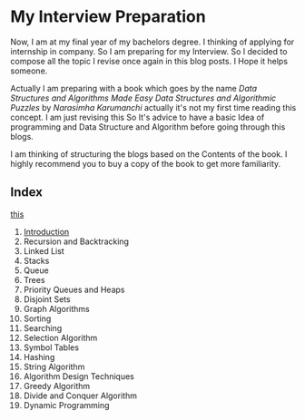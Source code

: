 # My Interview Preparation

Now, I am at my final year of my bachelors degree. I thinking of applying for internship in company. So I am preparing for my Interview. So I decided to compose all the topic I revise once again in this blog posts. I Hope it helps someone.

Actually I am preparing with a book which goes by the name *Data Structures and Algorithms Made Easy Data Structures and Algorithmic Puzzles* by *Narasimha Karumanchi* actually it's not my first time reading this concept. I am just revising this So It's advice to have a basic Idea of programming and Data Structure and Algorithm before going through this blogs.

I am thinking of structuring the blogs based on the Contents of the book. I highly recommend you to buy a copy of the book to get more familiarity. 

## Index
[this](../personal/my-first-blog.md)

1. [Introduction](introduction.md)
3. Recursion and Backtracking
4. Linked List
5. Stacks
6. Queue
7. Trees
8. Priority Queues and Heaps
9. Disjoint Sets
10. Graph Algorithms
11. Sorting
12. Searching
13. Selection Algorithm
14. Symbol Tables
15. Hashing
16. String Algorithm
17. Algorithm Design Techniques
18. Greedy Algorithm
19. Divide and Conquer Algorithm
20. Dynamic Programming